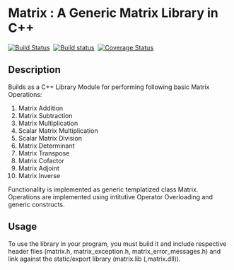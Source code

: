 # Matrix : A Generic Matrix Library in C++
[![Build Status](https://travis-ci.org/sauvik3/Matrix.svg?branch=master)](https://travis-ci.org/sauvik3/Matrix)&nbsp; [![Build status](https://ci.appveyor.com/api/projects/status/d2jnxclg20vd0o50?svg=true)](https://ci.appveyor.com/project/sauvik3/matrix)&nbsp; [![Coverage Status](https://coveralls.io/repos/github/sauvik3/Matrix/badge.svg?branch=master)](https://coveralls.io/github/sauvik3/Matrix?branch=master)

Description
-------------------------------------------------------

Builds as a C++ Library Module for performing following
basic Matrix Operations:

1. Matrix Addition
2. Matrix Subtraction
3. Matrix Multiplication
4. Scalar Matrix Multiplication
5. Scalar Matrix Division
6. Matrix Determinant
7. Matrix Transpose
8. Matrix Cofactor
9. Matrix Adjoint
10. Matrix Inverse

Functionality is implemented as generic templatized class Matrix.
Operations are implemented using intitutive Operator Overloading
and generic constructs.

Usage
-------------------------------------------------------

To use the library in your program, you must build it and include
respective header files (matrix.h, matrix_exception.h, matrix_error_messages.h)
and link against the static/export library (matrix.lib (,matrix.dll)).
